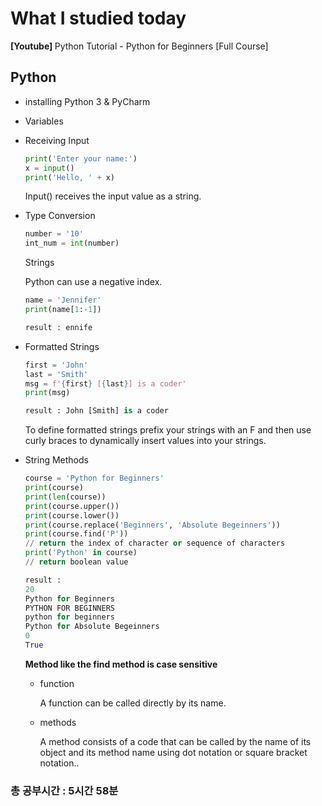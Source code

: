 <h1>
    What I studied today
</h1>

<strong>[Youtube] </strong>Python Tutorial - Python for Beginners [Full Course]

<h2>Python</h2>

* installing Python 3 & PyCharm

* Variables

* Receiving Input

  ```python
  print('Enter your name:')
  x = input()
  print('Hello, ' + x)
  ```

  Input() receives the input value as a string.

* Type Conversion

  ```python
  number = '10'
  int_num = int(number)
  ```

  Strings

  Python can use a negative index.

  ```python
  name = 'Jennifer'
  print(name[1:-1])
  
  result : ennife
  ```

* Formatted Strings

  ```python
  first = 'John'
  last = 'Smith'
  msg = f'{first} [{last}] is a coder'
  print(msg)
  
  result : John [Smith] is a coder
  ```

  To define formatted strings prefix your strings with an F and then use curly braces to dynamically insert values into your strings.

* String Methods

  ```python
  course = 'Python for Beginners'
  print(course)
  print(len(course))
  print(course.upper())
  print(course.lower())
  print(course.replace('Beginners', 'Absolute Begeinners'))
  print(course.find('P'))
  // return the index of character or sequence of characters
  print('Python' in course)
  // return boolean value
  
  result : 
  20
  Python for Beginners
  PYTHON FOR BEGINNERS
  python for beginners
  Python for Absolute Begeinners
  0
  True
  ```

  <strong>Method like the find method is case sensitive</strong>

  * function 

    A function can be called directly by its name.

  * methods

    A method consists of a code that can be called by the name of its object and its method name using dot notation or square bracket notation..

    

    

<h3>총 공부시간 : 5시간 58분</h3>
